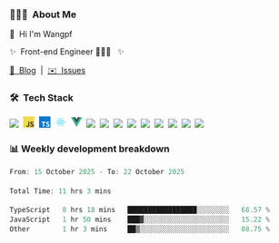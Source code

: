 ### 🦸🏻‍♂️ &nbsp;About Me

<p>👋 &nbsp;Hi I'm Wangpf </p>
<p>✨ &nbsp;Front-end Engineer 🧑🏻‍💻 &nbsp; ✨</p>

[📖 &nbsp;Blog](https://imwangpf.com/)
&nbsp;|&nbsp;
[✉️ &nbsp;Issues](https://github.com/wangpf1129/wangpf1129/issues)

### 🛠 &nbsp;Tech Stack

<code><img height="20" src="https://www.vim.org/images/vim_shortcut.ico"></code>&nbsp;
<code><img height="20" src="https://raw.githubusercontent.com/github/explore/80688e429a7d4ef2fca1e82350fe8e3517d3494d/topics/javascript/javascript.png"></code>&nbsp;
<code><img height="20" src="https://raw.githubusercontent.com/github/explore/80688e429a7d4ef2fca1e82350fe8e3517d3494d/topics/typescript/typescript.png"></code>&nbsp;
<code><img height="20" src="https://raw.githubusercontent.com/github/explore/80688e429a7d4ef2fca1e82350fe8e3517d3494d/topics/react/react.png"></code>&nbsp;
<code><img height="20" src="https://raw.githubusercontent.com/github/explore/80688e429a7d4ef2fca1e82350fe8e3517d3494d/topics/vue/vue.png"></code>&nbsp;
<code><img height="20" src="https://nextjs.org/favicon.ico"></code>&nbsp;
<code><img height="20" src="https://nuxt.com/assets/design-kit/icon-green.svg"></code>&nbsp;
<code><img height="20" src="https://favicon.im/tanstack.com?larger=true"></code>&nbsp;
<code><img height="20" src="https://vitejs.dev/logo.svg"></code>&nbsp;
<code><img height="20" src="https://zod.dev/logo/logo.png"></code>&nbsp;
<code><img height="20" src="https://avatars.githubusercontent.com/u/5429470?s=200&v=4"></code>&nbsp;
<code><img height="20" src="https://www.prisma.io/images/favicon-32x32.png"></code>&nbsp;
<code><img height="20" src="https://www.postgresql.org/media/img/about/press/elephant.png"></code>&nbsp;
<code><img height="20" src="https://docs.flutter.dev/assets/images/branding/flutter/logo/default.svg"></code>&nbsp;


### 📊 **Weekly development breakdown**

<!--START_SECTION:waka-->

```typescript
From: 15 October 2025 - To: 22 October 2025

Total Time: 11 hrs 3 mins

TypeScript   8 hrs 18 mins   █████████████████░░░░░░░░   68.57 %
JavaScript   1 hr 50 mins    ███▓░░░░░░░░░░░░░░░░░░░░░   15.22 %
Other        1 hr 3 mins     ██▒░░░░░░░░░░░░░░░░░░░░░░   08.75 %
```

<!--END_SECTION:waka-->
